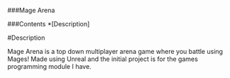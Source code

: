 ###Mage Arena

###Contents
*[Description] 


#Description

Mage Arena is a top down multiplayer arena game where you battle using Mages! Made using Unreal and the initial project is for the games programming module I have.
